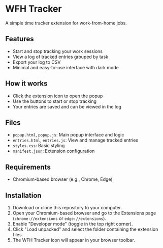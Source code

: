 # WFH Tracker

A simple time tracker extension for work-from-home jobs.

## Features
- Start and stop tracking your work sessions
- View a log of tracked entries grouped by task
- Export your log to CSV
- Minimal and easy-to-use interface with dark mode

## How it works
- Click the extension icon to open the popup
- Use the buttons to start or stop tracking
- Your entries are saved and can be viewed in the log

## Files
- `popup.html`, `popup.js`: Main popup interface and logic
- `entries.html`, `entries.js`: View and manage tracked entries
- `styles.css`: Basic styling
- `manifest.json`: Extension configuration

## Requirements
- Chromium-based browser (e.g., Chrome, Edge)

## Installation
1. Download or clone this repository to your computer.
2. Open your Chromium-based browser and go to the Extensions page (`chrome://extensions` or `edge://extensions`).
3. Enable "Developer mode" (toggle in the top right corner).
4. Click "Load unpacked" and select the folder containing the extension files.
5. The WFH Tracker icon will appear in your browser toolbar.
